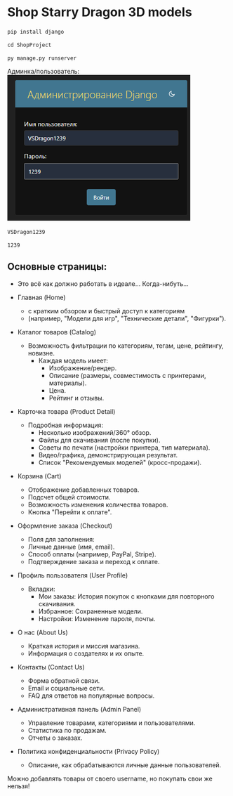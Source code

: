 # Shop Starry Dragon 3D models

```
pip install django
```
```
cd ShopProject
```
```
py manage.py runserver
```

Админка/пользователь:
![img.png](img.png)
```
VSDragon1239
```
```
1239
```
## Основные страницы:

- Это всё как должно работать в идеале... Когда-нибуть...
- Главная (Home)
  - с кратким обзором и быстрый доступ к категориям 
  - (например, "Модели для игр", "Технические детали", "Фигурки").


- Каталог товаров (Catalog)
  - Возможность фильтрации по категориям, тегам, цене, рейтингу, новизне.
    - Каждая модель имеет: 
      - Изображение/рендер. 
      - Описание (размеры, совместимость с принтерами, материалы). 
      - Цена. 
      - Рейтинг и отзывы.


- Карточка товара (Product Detail)
  - Подробная информация:
    - Несколько изображений/360° обзор. 
    - Файлы для скачивания (после покупки). 
    - Советы по печати (настройки принтера, тип материала). 
    - Видео/графика, демонстрирующая результат. 
    - Список "Рекомендуемых моделей" (кросс-продажи).


- Корзина (Cart)
  - Отображение добавленных товаров.
  - Подсчет общей стоимости.
  - Возможность изменения количества товаров.
  - Кнопка "Перейти к оплате".


- Оформление заказа (Checkout)
  - Поля для заполнения:
  - Личные данные (имя, email).
  - Способ оплаты (например, PayPal, Stripe).
  - Подтверждение заказа и переход к оплате.


- Профиль пользователя (User Profile)
  - Вкладки:
    - Мои заказы: История покупок с кнопками для повторного скачивания.
    - Избранное: Сохраненные модели.
    - Настройки: Изменение пароля, почты.


- О нас (About Us)
  - Краткая история и миссия магазина.
  - Информация о создателях и их опыте.


- Контакты (Contact Us)
  - Форма обратной связи.
  - Email и социальные сети.
  - FAQ для ответов на популярные вопросы.


- Административная панель (Admin Panel)
  - Управление товарами, категориями и пользователями.
  - Статистика по продажам.
  - Отчеты о заказах.


- Политика конфиденциальности (Privacy Policy)
  - Описание, как обрабатываются личные данные пользователей.



Можно добавлять товары от своего username, но покупать свои же нельзя!

